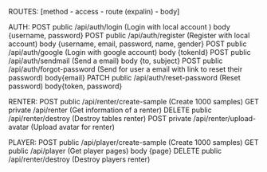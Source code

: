 ROUTES: [method - access - route (expalin) - body]

AUTH: 
POST  public /api/auth/login (Login with local account ) body {username, password}
POST  public /api/auth/register (Register with local account) body {username, email, password, name, gender}
POST  public /api/auth/google (Login with google account) body {tokenId}
POST  public /api/auth/sendmail (Send a email) body {to, subject}
POST  public /api/auth/forgot-password (Send for user a email with link to reset their password) body{email}
PATCH  public /api/auth/reset-password (Reset password) body{token, password}

RENTER:
POST  public /api/renter/create-sample (Create 1000 samples)
GET private /api/renter (Get information of a renter) 
DELETE public /api/renter/destroy (Destroy tables renter)
POST private /api/renter/upload-avatar (Upload avatar for renter) 

PLAYER:
POST  public /api/player/create-sample (Create 1000 samples)
GET public /api/player (Get player pages) body {page}
DELETE public /api/renter/destroy (Destroy players renter)